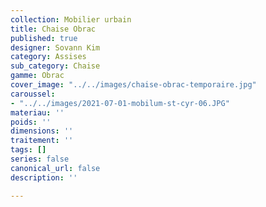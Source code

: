 ```yaml
---
collection: Mobilier urbain
title: Chaise Obrac
published: true
designer: Sovann Kim
category: Assises
sub_category: Chaise
gamme: Obrac
cover_image: "../../images/chaise-obrac-temporaire.jpg"
caroussel:
- "../../images/2021-07-01-mobilum-st-cyr-06.JPG"
materiau: ''
poids: ''
dimensions: ''
traitement: ''
tags: []
series: false
canonical_url: false
description: ''

---
```

